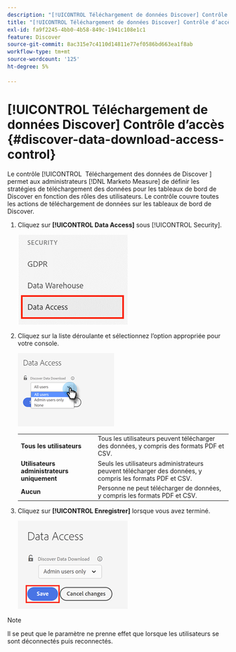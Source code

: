 ```yaml
---
description: "[!UICONTROL Téléchargement de données Discover] Contrôle d’accès - Marketo Measure - Documentation du produit"
title: "[!UICONTROL Téléchargement de données Discover] Contrôle d’accès"
exl-id: fa9f2245-4bb0-4b58-849c-1941c108e1c1
feature: Discover
source-git-commit: 8ac315e7c4110d14811e77ef0586bd663ea1f8ab
workflow-type: tm+mt
source-wordcount: '125'
ht-degree: 5%

---
```


# [!UICONTROL Téléchargement de données Discover] Contrôle d’accès {#discover-data-download-access-control}

Le contrôle [!UICONTROL &#x200B; Téléchargement des données de Discover &#x200B;] permet aux administrateurs [!DNL Marketo Measure] de définir les stratégies de téléchargement des données pour les tableaux de bord de Discover en fonction des rôles des utilisateurs. Le contrôle couvre toutes les actions de téléchargement de données sur les tableaux de bord de Discover.

1. Cliquez sur **[!UICONTROL Data Access]** sous [!UICONTROL Security].

   ![](assets/discover-data-download-access-control-1.png)

1. Cliquez sur la liste déroulante et sélectionnez l’option appropriée pour votre console.

   ![](assets/discover-data-download-access-control-2.png)

   <table>
    <tr>
     <td><strong>Tous les utilisateurs</strong></td>
     <td>Tous les utilisateurs peuvent télécharger des données, y compris des formats PDF et CSV.</td>
    </tr>
    <tr>
     <td><strong>Utilisateurs administrateurs uniquement</strong></td>
     <td>Seuls les utilisateurs administrateurs peuvent télécharger des données, y compris les formats PDF et CSV.</td>
    </tr>
    <tr>
     <td><strong>Aucun</strong></td>
     <td>Personne ne peut télécharger de données, y compris les formats PDF et CSV.</td>
    </tr>
   </table>

1. Cliquez sur **[!UICONTROL Enregistrer]** lorsque vous avez terminé.

   ![](assets/discover-data-download-access-control-3.png)

>[!NOTE]
>
>Il se peut que le paramètre ne prenne effet que lorsque les utilisateurs se sont déconnectés puis reconnectés.
